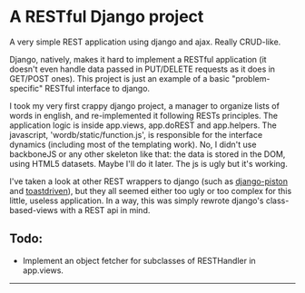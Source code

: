 A RESTful Django project
========================

A very simple REST application using django and ajax. Really CRUD-like.

Django, natively, makes it hard to implement a RESTful application (it doesn't even
handle data passed in PUT/DELETE requests as it does in GET/POST ones). This project
is just an example of a basic "problem-specific" RESTful interface to django.

I took my very first crappy django project, a manager to organize lists of words in
english, and re-implemented it following RESTs principles. The application logic is
inside app.views, app.doREST and app.helpers. The javascript, 'wordb/static/function.js',
is responsible for the interface dynamics (including most of the templating work).
No, I didn't use backboneJS or any other skeleton like that: the data is stored in the DOM,
using HTML5 datasets. Maybe I'll do it later. The js is ugly but it's working.

I've taken a look at other REST wrappers to django (such as [django-piston][1] and 
[toastdriven][2]), but they all seemed either too ugly or too complex for this little,
useless application. In a way, this was simply rewrote django's class-based-views with
a REST api in mind.

Todo:
-----
* Implement an object fetcher for subclasses of RESTHandler in app.views.

  [1]: https://bitbucket.org/jespern/django-piston/wiki/Home "django-piston"
  [2]: https://github.com/toastdriven/django-tastypie "tastypie"
  
-----
